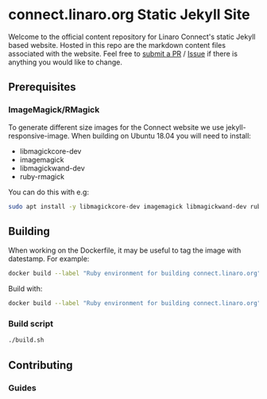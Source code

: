 # connect.linaro.org Static Jekyll Site

Welcome to the official content repository for Linaro Connect's static Jekyll based website.
Hosted in this repo are the markdown content files associated with the website. Feel free to [submit a 
PR](https://github.com/linaro/connect/pulls) / [Issue](https://github.com/Linaro/connect/issues/new) if there is anything you would like to change.

## Prerequisites

### ImageMagick/RMagick

To generate different size images for the Connect website we use jekyll-responsive-image.
When building on Ubuntu 18.04 you will need to install:

- libmagickcore-dev
- imagemagick
- libmagickwand-dev
- ruby-rmagick

You can do this with e.g:

```bash
sudo apt install -y libmagickcore-dev imagemagick libmagickwand-dev ruby-rmagick
```

## Building

When working on the Dockerfile, it may be useful to tag the image with datestamp. For example:

```bash
docker build --label "Ruby environment for building connect.linaro.org" --memory 1GB --cpuset-cpus 0 --rm -t "linaro/connect:$(date --iso-8601)" ./
```

Build with:

```bash
docker build --label "Ruby environment for building connect.linaro.org" --memory 1GB --cpuset-cpus 0 --rm -t "linaro/connect:latest ./
```

### Build script

```bash
./build.sh
```

## Contributing

### Guides
